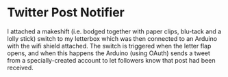 # Twitter Post Notifier

I attached a makeshift (i.e. bodged together with paper clips, blu-tack and a lolly stick) switch to my letterbox which was then
connected to an Arduino with the wifi shield attached. The switch is triggered when the letter flap opens, and when this happens the
Arduino (using OAuth) sends a tweet from a specially-created account to let followers know that post had been received.
